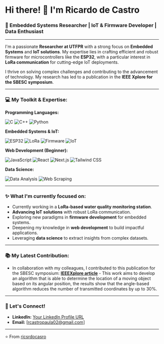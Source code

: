 # Hi there! 👋 I'm Ricardo de Castro

### 🚀 Embedded Systems Researcher | IoT & Firmware Developer | Data Enthusiast

---

I'm a passionate **Researcher at UTFPR** with a strong focus on **Embedded Systems** and **IoT solutions**. My expertise lies in crafting efficient and robust firmware for microcontrollers like the **ESP32**, with a particular interest in **LoRa communication** for cutting-edge IoT deployments.

I thrive on solving complex challenges and contributing to the advancement of technology. My research has led to a publication in the **IEEE Xplore for the SBESC symposium**.

---

### 💻 My Toolkit & Expertise:

**Programming Languages:**
<p>
  <img src="https://img.shields.io/badge/C-00599C?style=for-the-badge&logo=c&logoColor=white" alt="C" />
  <img src="https://img.shields.io/badge/C%2B%2B-00599C?style=for-the-badge&logo=c%2B%2B&logoColor=white" alt="C++" />
  <img src="https://img.shields.io/badge/Python-3776AB?style=for-the-badge&logo=python&logoColor=white" alt="Python" />
</p>

**Embedded Systems & IoT:**
<p>
  <img src="https://img.shields.io/badge/ESP32-E7352C?style=for-the-badge&logo=espressif&logoColor=white" alt="ESP32" />
  <img src="https://img.shields.io/badge/LoRa-462E69?style=for-the-badge&logo=lora&logoColor=white" alt="LoRa" />
  <img src="https://img.shields.io/badge/Firmware-000000?style=for-the-badge&logo=firmware&logoColor=white" alt="Firmware" />
  <img src="https://img.shields.io/badge/IoT-007ACC?style=for-the-badge&logo=internet-of-things&logoColor=white" alt="IoT" />
</p>

**Web Development (Beginner):**
<p>
  <img src="https://img.shields.io/badge/JavaScript-F7DF1E?style=for-the-badge&logo=javascript&logoColor=black" alt="JavaScript" />
  <img src="https://img.shields.io/badge/React-61DAFB?style=for-the-badge&logo=react&logoColor=black" alt="React" />
  <img src="https://img.shields.io/badge/Next.js-000000?style=for-the-badge&logo=next.js&logoColor=white" alt="Next.js" />
  <img src="https://img.shields.io/badge/Tailwind_CSS-38B2AC?style=for-the-badge&logo=tailwind-css&logoColor=white" alt="Tailwind CSS" />
</p>

**Data Science:**
<p>
  <img src="https://img.shields.io/badge/Data%20Analysis-4A90E2?style=for-the-badge&logo=databricks&logoColor=white" alt="Data Analysis" />
  <img src="https://img.shields.io/badge/Web%20Scraping-336699?style=for-the-badge&logo=scrapy&logoColor=white" alt="Web Scraping" />
</p>

---

### ✨ What I'm currently focused on:
* Currently working in a **LoRa-based water quality monitoring station**.
* **Advancing IoT solutions** with robust LoRa communication.
* Exploring new paradigms in **firmware development** for embedded systems.
* Deepening my knowledge in **web development** to build impactful applications.
* Leveraging **data science** to extract insights from complex datasets.

---

### 📚 My Latest Contribution:

* In collaboration with my colleagues, I contributed to this publication for the SBESC symposium: **[IEEEXplore article](https://ieeexplore.ieee.org/document/10771930)** - This work aims to develop an algorithm that is able to determine the location of a moving object based on its angular position, the results show that the angle-based algorithm reduces the number of transmitted coordinates by up to 30%.

---

### 🤝 Let's Connect!

* **LinkedIn:** [Your LinkedIn Profile URL](https://www.linkedin.com/in/ricardo-de-castro-paula-527338210/)
* **Email:** [rcastropaula02@gmail.com]

---

⭐️ From [ricsrdocasro](https://github.com/ricsrdocasro)
